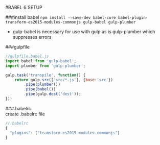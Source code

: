 #BABEL 6 SETUP

###install babel
`npm install --save-dev babel-core babel-plugin-transform-es2015-modules-commonjs gulp-babel gulp-plumber`  
- gulp-babel is necessary for use with gulp as is gulp-plumber which suppresses errors 

###gulpfile  
```javascript
//gulpfile.babel.js
import babel from 'gulp-babel';
import plumber from 'gulp-plumber';

gulp.task('transpile', function() {
	return gulp.src(['src/*.js'], {base:'src'})
		.pipe(plumber())
		.pipe(babel())
		.pipe(gulp.dest('dest'));
});
```

###.babelrc  
create .babelrc file
```javascript
//.babelrc
{
  "plugins": ["transform-es2015-modules-commonjs"]
}
```